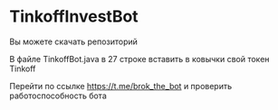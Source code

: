 # TinkoffInvestBot

Вы можете скачать репозиторий

В файле TinkoffBot.java в 27 строке вставить в ковычки свой токен Tinkoff

Перейти по ссылке https://t.me/brok_the_bot и проверить работоспособность бота
